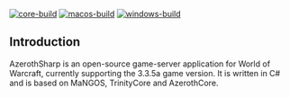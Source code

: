 [![core-build](https://github.com/eyeofstorm/azerothcore-sharp/workflows/core-build/badge.svg?branch=develop&event=push)](https://github.com/eyeofstorm/azerothcore-sharp/actions?query=branch%3Adevelop+event%3Apush+workflow%3Acore-build++)
[![macos-build](https://github.com/eyeofstorm/azerothcore-sharp/workflows/macos-build/badge.svg?branch=develop&event=push)](https://github.com/eyeofstorm/azerothcore-sharp/actions?query=branch%3Adevelop+event%3Apush+workflow%3Amacos-build++)
[![windows-build](https://github.com/eyeofstorm/azerothcore-sharp/workflows/windows-build/badge.svg?branch=develop&event=push)](https://github.com/eyeofstorm/azerothcore-sharp/actions?query=branch%3Adevelop+event%3Apush+workflow%3Awindows-build++)

## Introduction

AzerothSharp is an open-source game-server application for World of Warcraft, currently supporting the 3.3.5a game version. It is written in C# and is based on MaNGOS, TrinityCore and AzerothCore.
